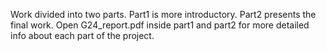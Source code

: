 Work divided into two parts. 
Part1 is more introductory.
Part2 presents the final work.
Open G24_report.pdf inside part1 and part2 for more detailed info about each part of the project.
